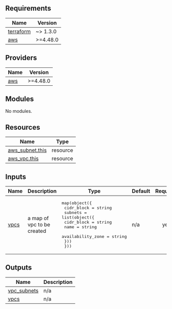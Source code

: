 <!-- BEGIN_TF_DOCS -->
## Requirements

| Name | Version |
|------|---------|
| <a name="requirement_terraform"></a> [terraform](#requirement\_terraform) | ~> 1.3.0 |
| <a name="requirement_aws"></a> [aws](#requirement\_aws) | >=4.48.0 |

## Providers

| Name | Version |
|------|---------|
| <a name="provider_aws"></a> [aws](#provider\_aws) | >=4.48.0 |

## Modules

No modules.

## Resources

| Name | Type |
|------|------|
| [aws_subnet.this](https://registry.terraform.io/providers/hashicorp/aws/latest/docs/resources/subnet) | resource |
| [aws_vpc.this](https://registry.terraform.io/providers/hashicorp/aws/latest/docs/resources/vpc) | resource |

## Inputs

| Name | Description | Type | Default | Required |
|------|-------------|------|---------|:--------:|
| <a name="input_vpcs"></a> [vpcs](#input\_vpcs) | a map of vpc to be created | <pre>map(object({<br>    cidr_block = string<br>    subnets = list(object({<br>      cidr_block        = string<br>      name              = string<br>      availability_zone = string<br>    }))<br>  }))</pre> | n/a | yes |

## Outputs

| Name | Description |
|------|-------------|
| <a name="output_vpc_subnets"></a> [vpc\_subnets](#output\_vpc\_subnets) | n/a |
| <a name="output_vpcs"></a> [vpcs](#output\_vpcs) | n/a |
<!-- END_TF_DOCS -->